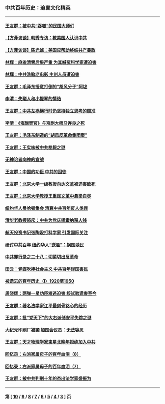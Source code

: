 ### 中共百年历史：迫害文化精英
---
#### [王友群：被中共“吞噬”的民国大师们](../../pages/nf1176111/n13942620.md?05050430) 
#### [【方菲访谈】韩秀专访：教美国人认识中共](../../pages/nf1176111/n13821310.md?05050430) 
#### [【方菲访谈】陈光诚：美国应帮助终结共产暴政](../../pages/nf1176111/n13759521.md?05050430) 
#### [林辉：麻雀清零后果严重 为其喊冤科学家遭迫害](../../pages/nf1176111/n13746900.md?05050430) 
#### [林辉：中共洗脑老电影 主创人员遭迫害](../../pages/nf1176111/n13699437.md?05050430) 
#### [王友群：毛泽东授意打倒的“胡风分子”阿垅](../../pages/nf1176111/n13592541.md?05050430) 
#### [李清：失聪人和小提琴的情结](../../pages/nf1176111/n13459280.md?05050430) 
#### [王友群：中共左祸横行时仍坚持独立思考的顾准](../../pages/nf1176111/n13444722.md?05050430) 
#### [李清：《海瑞罢官》与京剧大师马连良之死](../../pages/nf1176111/n13412316.md?05050430) 
#### [王友群：毛泽东制造的“胡风反革命集团案”](../../pages/nf1176111/n13324909.md?05050430) 
#### [王友群：王实味被中共枪毙之谜](../../pages/nf1176111/n13307502.md?05050430) 
#### [无神论者向神的宣战](../../pages/nf1176111/n13281535.md?05050430) 
#### [王友群：中国的功臣 中共的囚徒](../../pages/nf1176111/n13291790.md?05050430) 
#### [王友群：北京大学一级教授向达文革被迫害致死](../../pages/nf1176111/n13150966.md?05050430) 
#### [王友群：北京大学教授王重民文革中悬梁自尽](../../pages/nf1176111/n13084645.md?05050430) 
#### [纽约华人曼哈顿集会 清算中共百年反人类罪](../../pages/nf1176111/n13084157.md?05050430) 
#### [清华老教授怒斥：中共为党庆挥霍纳税人钱](../../pages/nf1176111/n13071430.md?05050430) 
#### [航天投资书记张陶殴打科学家 引发国际关注](../../pages/nf1176111/n13069132.md?05050430) 
#### [研讨中共百年 纽约华人“送匾”：祸国殃民](../../pages/nf1176111/n13057367.md?05050430) 
#### [中共罪行录之二十八：切菜切出反革命](../../pages/nf1176111/n13030600.md?05050430) 
#### [田云：党媒吹捧社会主义 中共百年误国害民](../../pages/nf1176111/n13006682.md?05050430) 
#### [被遗忘的百年历史（I）1920至1950](../../pages/nf1176111/n12986411.md?05050430) 
#### [周晓辉：两弹一星功臣难逃迫害 核试验遗害至今](../../pages/nf1176111/n12974997.md?05050430) 
#### [王友群：著名法学家江平最刻骨铭心的经历](../../pages/nf1176111/n12970787.md?05050430) 
#### [王友群：批“党天下”的大右派储安平失踪之谜](../../pages/nf1176111/n12954229.md?05050430) 
#### [大纪元印刷厂被袭 加国会议员：无法容忍](../../pages/nf1176111/n12883028.md?05050430) 
#### [王友群：天才物理学家束星北晚年拒绝加入中共](../../pages/nf1176111/n12792913.md?05050430) 
#### [回忆录：右派家属母子的百年血泪（8）](../../pages/nf1176111/n12706196.md?05050430) 
#### [回忆录：右派家属母子的百年血泪（7）](../../pages/nf1176111/n12706191.md?05050430) 
#### [王友群：被中共判刑十年的杰出法学家盛振为](../../pages/nf1176111/n12706141.md?05050430) 

---
#### 第 [ [10](./10.md?05050430) / [9](./9.md?05050430) / [8](./8.md?05050430) / [7](./7.md?05050430) / [6](./6.md?05050430) / [5](./5.md?05050430) / [4](./4.md?05050430) / [3](./3.md?05050430) ] 页

